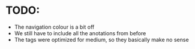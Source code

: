 # TODO:

- The navigation colour is a bit off
- We still have to include all the anotations from before
- The tags were optimized for medium, so they basically make no sense
